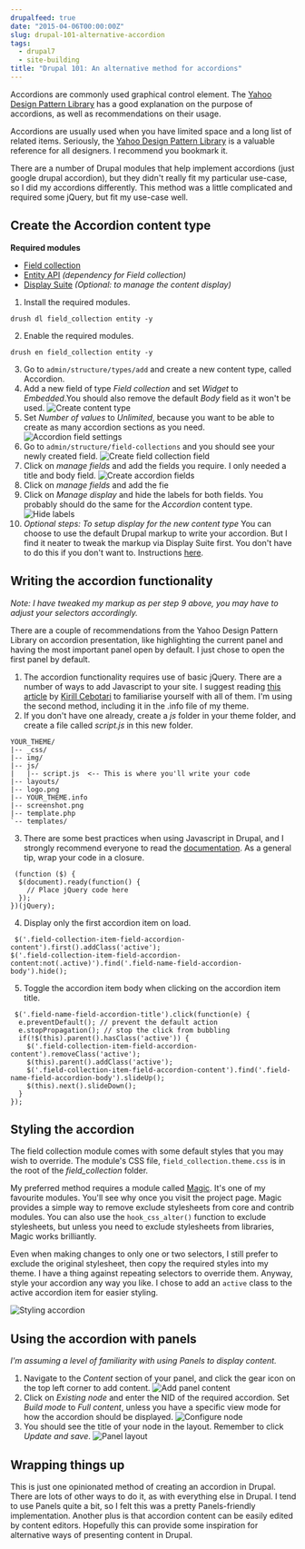 ```yaml
---
drupalfeed: true
date: "2015-04-06T00:00:00Z"
slug: drupal-101-alternative-accordion
tags:
  - drupal7
  - site-building
title: "Drupal 101: An alternative method for accordions"
---
```


Accordions are commonly used graphical control element. The [Yahoo Design Pattern Library](https://web.archive.org/web/20160529103142/https://developer.yahoo.com/ypatterns/navigation/accordion.html) has a good explanation on the purpose of accordions, as well as recommendations on their usage.

Accordions are usually used when you have limited space and a long list of related items. Seriously, the [Yahoo Design Pattern Library](https://web.archive.org/web/20160404131912/https://developer.yahoo.com/ypatterns/) is a valuable reference for all designers. I recommend you bookmark it.

There are a number of Drupal modules that help implement accordions (just google drupal accordion), but they didn't really fit my particular use-case, so I did my accordions differently. This method was a little complicated and required some jQuery, but fit my use-case well.

## Create the Accordion content type

<p class="no-margin"><strong>Required modules</strong></p>
<ul>
    <li class="no-margin"><a href="https://www.drupal.org/project/field_collection">Field collection</a></li>
    <li class="no-margin"><a href="https://www.drupal.org/project/entity">Entity API</a><em> (dependency for Field collection)</em></li>
    <li><a href="https://www.drupal.org/project/ds">Display Suite</a><em> (Optional: to manage the content display)</em></li>
</ul>

1. Install the required modules.
<pre><code class="language-bash">drush dl field_collection entity -y</code></pre>
2. Enable the required modules.
<pre><code class="language-bash">drush en field_collection entity -y</code></pre>
3. Go to <code>admin/structure/types/add</code> and create a new content type, called Accordion.
4. Add a new field of type _Field collection_ and set _Widget_ to _Embedded_.You should also remove the default _Body_ field as it won't be used.
   ![Create content type](/assets/images/posts/accordion/content-type.jpg)
5. Set _Number of values_ to _Unlimited_, because you want to be able to create as many accordion sections as you need.
   ![Accordion field settings](/assets/images/posts/accordion/accordion-settings.jpg)
6. Go to <code>admin/structure/field-collections</code> and you should see your newly created field.
   ![Create field collection field](/assets/images/posts/accordion/field-collection.jpg)
7. Click on _manage fields_ and add the fields you require. I only needed a title and body field.
   ![Create accordion fields](/assets/images/posts/accordion/accordion-fields.jpg)
8. Click on _manage fields_ and add the fie
9. Click on _Manage display_ and hide the labels for both fields. You probably should do the same for the _Accordion_ content type.
   ![Hide labels](/assets/images/posts/accordion/accordion-display.jpg)
10. _Optional steps: To setup display for the new content type_
    You can choose to use the default Drupal markup to write your accordion. But I find it neater to tweak the markup via Display Suite first. You don't have to do this if you don't want to. Instructions [here](/blog/drupal-101-display-suite-field-settings).

## Writing the accordion functionality

_Note: I have tweaked my markup as per step 9 above, you may have to adjust your selectors accordingly._

There are a couple of recommendations from the Yahoo Design Pattern Library on accordion presentation, like highlighting the current panel and having the most important panel open by default. I just chose to open the first panel by default.

1. The accordion functionality requires use of basic jQuery. There are a number of ways to add Javascript to your site. I suggest reading [this article](https://web.archive.org/web/20150810090412/http://wearepropeople.com:80/blog/7-ways-to-add-custom-js-and-css-to-a-page-in-drupal) by [Kirill Cebotari](https://www.drupal.org/u/oresh) to familiarise yourself with all of them. I'm using the second method, including it in the .info file of my theme.
2. If you don't have one already, create a _js_ folder in your theme folder, and create a file called _script.js_ in this new folder.
<pre><code class="language-markup">YOUR_THEME/
|-- _css/                    
|-- img/                
|-- js/             
|   |-- script.js  <-- This is where you'll write your code
|-- layouts/                           
|-- logo.png
|-- YOUR_THEME.info
|-- screenshot.png
|-- template.php
`-- templates/</code></pre>
3. There are some best practices when using Javascript in Drupal, and I strongly recommend everyone to read the [documentation](https://www.drupal.org/node/171213). As a general tip, wrap your code in a closure.
<pre><code class="language-javascript"> (function ($) {
  $(document).ready(function() {
    // Place jQuery code here
  });
})(jQuery);</code></pre>
4. Display only the first accordion item on load.
<pre><code class="language-javascript"> $('.field-collection-item-field-accordion-content').first().addClass('active');
$('.field-collection-item-field-accordion-content:not(.active)').find('.field-name-field-accordion-body').hide();</code></pre>
5. Toggle the accordion item body when clicking on the accordion item title.
<pre><code class="language-javascript"> $('.field-name-field-accordion-title').click(function(e) {
  e.preventDefault(); // prevent the default action
  e.stopPropagation(); // stop the click from bubbling
  if(!$(this).parent().hasClass('active')) {
    $('.field-collection-item-field-accordion-content').removeClass('active');
    $(this).parent().addClass('active');
    $('.field-collection-item-field-accordion-content').find('.field-name-field-accordion-body').slideUp();
    $(this).next().slideDown();
  }
});</code></pre>

## Styling the accordion

The field collection module comes with some default styles that you may wish to override. The module's CSS file, <code>field_collection.theme.css</code> is in the root of the _field_collection_ folder.

My preferred method requires a module called [Magic](https://www.drupal.org/project/magic). It's one of my favourite modules. You'll see why once you visit the project page. Magic provides a simple way to remove exclude stylesheets from core and contrib modules. You can also use the `hook_css_alter()` function to exclude stylesheets, but unless you need to exclude stylesheets from libraries, Magic works brilliantly.

Even when making changes to only one or two selectors, I still prefer to exclude the original stylesheet, then copy the required styles into my theme. I have a thing against repeating selectors to override them. Anyway, style your accordion any way you like. I chose to add an <code>active</code> class to the active accordion item for easier styling.

![Styling accordion](/assets/images/posts/accordion/styles.jpg)

## Using the accordion with panels

_I'm assuming a level of familiarity with using Panels to display content._

1. Navigate to the _Content_ section of your panel, and click the gear icon on the top left corner to add content.
   ![Add panel content](/assets/images/posts/accordion/panel-content.jpg)
2. Click on _Existing node_ and enter the NID of the required accordion. Set _Build mode_ to _Full content_, unless you have a specific view mode for how the accordion should be displayed.
   ![Configure node](/assets/images/posts/accordion/configure-node.jpg)
3. You should see the title of your node in the layout. Remember to click _Update and save_.
   ![Panel layout](/assets/images/posts/accordion/panel-layout.jpg)

## Wrapping things up

This is just one opinionated method of creating an accordion in Drupal. There are lots of other ways to do it, as with everything else in Drupal. I tend to use Panels quite a bit, so I felt this was a pretty Panels-friendly implementation. Another plus is that accordion content can be easily edited by content editors. Hopefully this can provide some inspiration for alternative ways of presenting content in Drupal.
